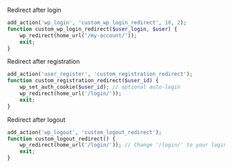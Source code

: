 Redirect after login
```php
add_action('wp_login', 'custom_wp_login_redirect', 10, 2);
function custom_wp_login_redirect($user_login, $user) {
    wp_redirect(home_url('/my-account/'));
    exit;
}

```
Redirect after registration
```php
add_action('user_register', 'custom_registration_redirect');
function custom_registration_redirect($user_id) {
    wp_set_auth_cookie($user_id); // optional auto-login
    wp_redirect(home_url('/login/'));
    exit;
}
```
Redirect after logout
```php
add_action('wp_logout', 'custom_logout_redirect');
function custom_logout_redirect() {
    wp_redirect(home_url('/login/')); // Change '/login/' to your login page URL
    exit;
}

```